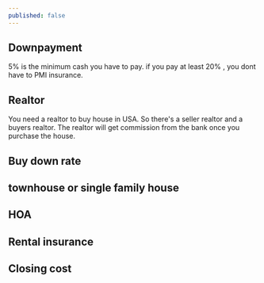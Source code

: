 ```yaml
---
published: false
---
```


## Downpayment

5% is the minimum cash you have to pay. if you pay at least 20% , you dont have to PMI insurance.

## Realtor

You need a realtor to buy house in USA. So there's a seller realtor and a buyers realtor. The realtor will get commission from the bank once you purchase the house.

## Buy down rate

## townhouse or single family house

## HOA 

## Rental insurance 

## Closing cost
